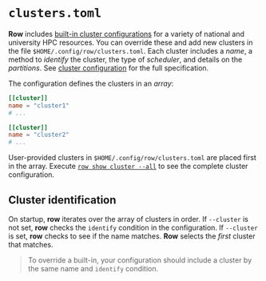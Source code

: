 # `clusters.toml`

**Row** includes [built-in cluster configurations](built-in.md) for a variety of
national and university HPC resources. You can override these and add new clusters in
the file `$HOME/.config/row/clusters.toml`. Each cluster includes a *name*, a method to
*identify* the cluster, the type of *scheduler*, and details on the *partitions*.
See [cluster configuration](cluster.md) for the full specification.

The configuration defines the clusters in an *array*:
```toml
[[cluster]]
name = "cluster1"
# ...

[[cluster]]
name = "cluster2"
# ...
```

User-provided clusters in `$HOME/.config/row/clusters.toml` are placed first in the
array. Execute [`row show cluster --all`](../row/show/cluster.md) to see the complete
cluster configuration.

## Cluster identification

On startup, **row** iterates over the array of clusters in order. If `--cluster` is not
set, **row** checks the `identify` condition in the configuration. If `--cluster` is
set, **row** checks to see if the name matches. **Row** selects the *first* cluster
that matches.

> To override a built-in, your configuration should include a cluster by the same name
> and `identify` condition.
